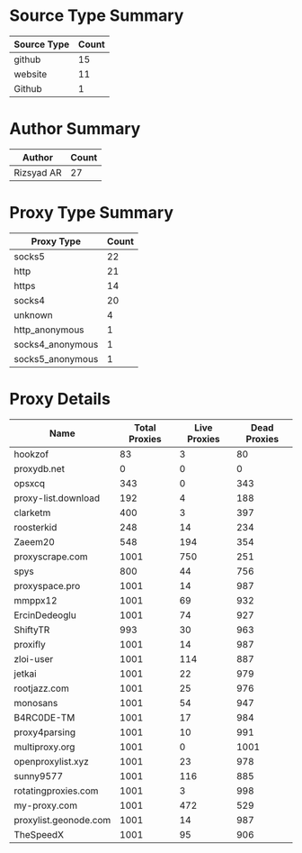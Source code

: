 # Source Type Summary

| Source Type | Count |
|-------------|-------|
| github | 15 |
| website | 11 |
| Github | 1 |


# Author Summary

| Author | Count |
|--------|-------|
| Rizsyad AR | 27 |


# Proxy Type Summary

| Proxy Type | Count |
|------------|-------|
| socks5 | 22 |
| http | 21 |
| https | 14 |
| socks4 | 20 |
| unknown | 4 |
| http_anonymous | 1 |
| socks4_anonymous | 1 |
| socks5_anonymous | 1 |


# Proxy Details

| Name | Total Proxies | Live Proxies | Dead Proxies |
|------|---------------|--------------|---------------|
| hookzof | 83 | 3 | 80 |
| proxydb.net | 0 | 0 | 0 |
| opsxcq | 343 | 0 | 343 |
| proxy-list.download | 192 | 4 | 188 |
| clarketm | 400 | 3 | 397 |
| roosterkid | 248 | 14 | 234 |
| Zaeem20 | 548 | 194 | 354 |
| proxyscrape.com | 1001 | 750 | 251 |
| spys | 800 | 44 | 756 |
| proxyspace.pro | 1001 | 14 | 987 |
| mmppx12 | 1001 | 69 | 932 |
| ErcinDedeoglu | 1001 | 74 | 927 |
| ShiftyTR | 993 | 30 | 963 |
| proxifly | 1001 | 14 | 987 |
| zloi-user | 1001 | 114 | 887 |
| jetkai | 1001 | 22 | 979 |
| rootjazz.com | 1001 | 25 | 976 |
| monosans | 1001 | 54 | 947 |
| B4RC0DE-TM | 1001 | 17 | 984 |
| proxy4parsing | 1001 | 10 | 991 |
| multiproxy.org | 1001 | 0 | 1001 |
| openproxylist.xyz | 1001 | 23 | 978 |
| sunny9577 | 1001 | 116 | 885 |
| rotatingproxies.com | 1001 | 3 | 998 |
| my-proxy.com | 1001 | 472 | 529 |
| proxylist.geonode.com | 1001 | 14 | 987 |
| TheSpeedX | 1001 | 95 | 906 |
